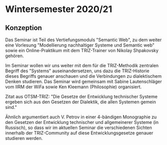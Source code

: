 # Wintersemester 2020/21

## Konzeption

Das Seminar ist Teil des Vertiefungsmoduls "Semantic Web", zu dem weiter eine
Vorlesung "Modellierung nachhaltiger Systeme und Semantic web" sowie ein
Online-Praktikum mit dem TRIZ-Trainer von Nikolay Shpakovsky gehören.

Im Seminar wollen wir uns weiter mit dem für die TRIZ-Methodik zentralen
Begriff des "Systems" auseinandersetzen, uns dazu die TRIZ-Historie dieses
Begriffs genauer anschauen und die Verbindungen zu dialektischem Denken
studieren.  Das Seminar wird gemeinsam mit Sabine Lautenschläger vom IIRM der
WiFa sowie Ken Kleemann (Philosophie) organisiert.

Zitat aus OTSM-TRIZ: "Die Gesetze der Entwicklung technischer Systeme ergeben
sich aus den Gesetzen der Dialektik, die allen Systemen gemein sind."

Ähnlich argumentiert auch V. Petrov in einer 4-bändigen Monographie zu den
Gesetzen der Entwicklung technischer und allgemeinerer Systeme (in Russisch),
so dass wir im aktuellen Seminar die verschiedenen Sichten innerhalb der
TRIZ-Community auf diese Entwicklungsgesetze genauer studieren werden.